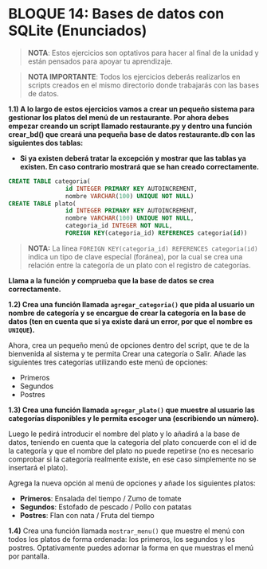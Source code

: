 # BLOQUE 14: Bases de datos con SQLite (Enunciados)

> **NOTA**: Estos ejercicios son optativos para hacer al final de la unidad y están pensados para apoyar tu aprendizaje.

> **NOTA IMPORTANTE**: Todos los ejercicios deberás realizarlos en scripts creados en el mismo directorio donde trabajarás con las bases de datos.

**1.1) A lo largo de estos ejercicios vamos a crear un pequeño sistema para gestionar los platos del menú de un restaurante. Por ahora debes empezar creando un script llamado restaurante.py y dentro una función crear_bd() que creará una pequeña base de datos restaurante.db con las siguientes dos tablas:**

* **Si ya existen deberá tratar la excepción y mostrar que las tablas ya existen. En caso contrario mostrará que se han creado correctamente.**

```sql
CREATE TABLE categoria(
                id INTEGER PRIMARY KEY AUTOINCREMENT,
                nombre VARCHAR(100) UNIQUE NOT NULL)
CREATE TABLE plato(
                id INTEGER PRIMARY KEY AUTOINCREMENT,
                nombre VARCHAR(100) UNIQUE NOT NULL, 
                categoria_id INTEGER NOT NULL,
                FOREIGN KEY(categoria_id) REFERENCES categoria(id))
```

> **NOTA:** La línea `FOREIGN KEY(categoria_id) REFERENCES categoria(id)` indica un tipo de clave especial (foránea), por la cual se crea una relación entre la categoría de un plato con el registro de categorías.

**Llama a la función y comprueba que la base de datos se crea correctamente.**

**1.2) Crea una función llamada `agregar_categoria()` que pida al usuario un nombre de categoría y se encargue de crear la categoría en la base de datos (ten en cuenta que si ya existe dará un error, por que el nombre es `UNIQUE`).**

Ahora, crea un pequeño menú de opciones dentro del script, que te de la bienvenida al sistema y te permita Crear una categoría o Salir. Añade las siguientes tres categorías utilizando este menú de opciones:

* Primeros
* Segundos
* Postres

**1.3) Crea una función llamada `agregar_plato()` que muestre al usuario las categorías disponibles y le permita escoger una (escribiendo un número).**

Luego le pedirá introducir el nombre del plato y lo añadirá a la base de datos, teniendo en cuenta que la categoria del plato concuerde con el id de la categoría y que el nombre del plato no puede repetirse (no es necesario comprobar si la categoría realmente existe, en ese caso simplemente no se insertará el plato).

Agrega la nueva opción al menú de opciones y añade los siguientes platos:

* **Primeros**: Ensalada del tiempo / Zumo de tomate
* **Segundos**: Estofado de pescado / Pollo con patatas
* **Postres**: Flan con nata / Fruta del tiempo

**1.4)** Crea una función llamada `mostrar_menu()` que muestre el menú con todos los platos de forma ordenada: los primeros, los segundos y los postres. Optativamente puedes adornar la forma en que muestras el menú por pantalla.